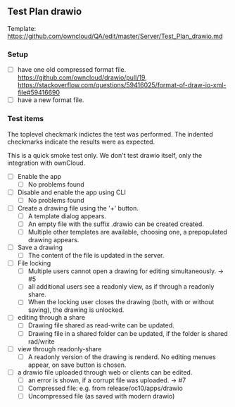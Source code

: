 ## Test Plan drawio

Template: https://github.com/owncloud/QA/edit/master/Server/Test_Plan_drawio.md

### Setup
* [ ] have one old compressed format file. https://github.com/owncloud/drawio/pull/19, https://stackoverflow.com/questions/59416025/format-of-draw-io-xml-file#59416690
* [ ] have a new format file.

### Test items

The toplevel checkmark indictes the test was performed.
The indented checkmarks indicate the results were as expected.

This is a quick smoke test only. We don't test drawio itself, only the integration with ownCloud.

* [ ] Enable the app
   * [ ] No problems found
* [ ] Disable and enable the app using CLI
   * [ ] No problems found
* [ ] Create a drawing file using the '+' button.
   * [ ] A template dialog appears.
   * [ ] An empty file with the suffix .drawio can be created created. 
   * [ ] Multiple other templates are available, choosing one, a prepopulated drawing appears.
* [ ] Save a drawing
   * [ ] The content of the file is updated in the server.
* [ ] File locking
   * [ ] Multiple users cannot open a drawing for editing simultaneously. -> #5
   * [ ] all additional users see a readonly view, as if through a readonly share.
   * [ ] When the locking user closes the drawing (both, with or without saving), the drawing is unlocked.
* [ ] editing through a share
   * [ ] Drawing file shared as read-write can be updated.
   * [ ] Drawing file in a shared folder can be updated, if the folder is shared rad/write
* [ ] view through readonly-share
   * [ ] A readonly version of the drawing is renderd. No editing menues appear, on save button is chosen.
* [ ] a drawio file uploaded through web or clients can be edited.
   * [ ] an error is shown, if a corrupt file was uploaded. -> #7
   * [ ] Compressed file: e.g. from release/oc10/apps/drawio
   * [ ] Uncompressed file (as saved with modern drawio) 
